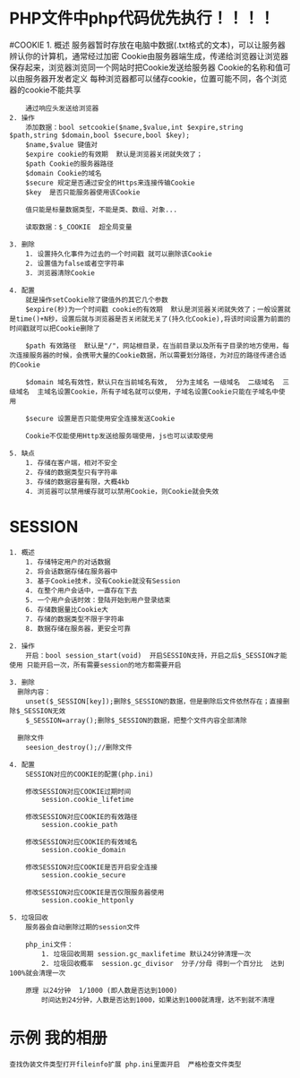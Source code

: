 # PHP文件中php代码优先执行！！！！

#COOKIE
	1. 概述
		服务器暂时存放在电脑中数据(.txt格式的文本)，可以让服务器辨认你的计算机，通常经过加密
		Cookie由服务器端生成，传递给浏览器让浏览器保存起来，浏览器浏览同一个网站时把Cookie发送给服务器
		Cookie的名称和值可以由服务器开发者定义
		每种浏览器都可以储存cookie，位置可能不同，各个浏览器的cookie不能共享

		通过响应头发送给浏览器
	2. 操作
		添加数据：bool setcookie($name,$value,int $expire,string $path,string $domain,bool $secure,bool $key);
		$name,$value 键值对
		$expire cookie的有效期  默认是浏览器关闭就失效了；
		$path Cookie的服务器路径
		$domain Cookie的域名
		$secure 规定是否通过安全的Https来连接传输Cookie
		$key  是否只能服务器使用该Cookie

		值只能是标量数据类型，不能是类、数组、对象...

		读取数据：$_COOKIE  超全局变量

	3. 删除
		1. 设置持久化事件为过去的一个时间戳 就可以删除该Cookie
		2. 设置值为false或者空字符串
		3. 浏览器清除Cookie	
	
	4. 配置
		就是操作setCookie除了键值外的其它几个参数
		$expire(秒)为一个时间戳 cookie的有效期  默认是浏览器关闭就失效了；一般设置就是time()+N秒，设置后就与浏览器是否关闭就无关了(持久化Cookie),将该时间设置为前面的时间戳就可以把Cookie删除了

		$path 有效路径	默认是"/"，网站根目录，在当前目录以及所有子目录的地方使用，每次连接服务器的时候，会携带大量的Cookie数据，所以需要划分路径，为对应的路径传递合适的Cookie

		$domain 域名有效性，默认只在当前域名有效,  分为主域名 一级域名  二级域名  三级域名  主域名设置Cookie，所有子域名就可以使用，子域名设置Cookie只能在子域名中使用

		$secure 设置是否只能使用安全连接发送Cookie

		Cookie不仅能使用Http发送给服务端使用，js也可以读取使用

	5. 缺点
		1. 存储在客户端，相对不安全
		2. 存储的数据类型只有字符串
		3. 存储的数据容量有限，大概4kb
		4. 浏览器可以禁用缓存就可以禁用Cookie，则Cookie就会失效

# SESSION
	1. 概述
		1. 存储特定用户的对话数据
		2. 将会话数据存储在服务器中
		3. 基于Cookie技术，没有Cookie就没有Session
		4. 在整个用户会话中，一直存在下去
		5. 一个用户会话时效：登陆开始到用户登录结束
		6. 存储数据量比Cookie大
		7. 存储的数据类型不限于字符串
		8. 数据存储在服务器，更安全可靠		

	2. 操作
		开启：bool session_start(void)  开启SESSION支持，开启之后$_SESSION才能使用 只能开启一次，所有需要session的地方都需要开启
	
	3. 删除
	  删除内容：
		unset($_SESSION[key]);删除$_SESSION的数据，但是删除后文件依然存在；直接删除$_SESSION无效
		$_SESSION=array();删除$_SESSION的数据，把整个文件内容全部清除

	  删除文件
		seesion_destroy();//删除文件

	4. 配置
		SESSION对应的COOKIE的配置(php.ini)	

		修改SESSION对应COOKIE过期时间
			session.cookie_lifetime

		修改SESSION对应COOKIE的有效路径
			session.cookie_path

		修改SESSION对应COOKIE的有效域名
			session.cookie_domain

		修改SESSION对应COOKIE是否开启安全连接
			session.cookie_secure

		修改SESSION对应COOKIE是否仅限服务器使用
			session.cookie_httponly

	5. 垃圾回收
		服务器会自动删除过期的session文件

		php_ini文件：
			1. 垃圾回收周期 session.gc_maxlifetime 默认24分钟清理一次
			2. 垃圾回收概率  session.gc_divisor  分子/分母 得到一个百分比  达到100%就会清理一次

		原理 以24分钟  1/1000 (即人数是否达到1000)
			时间达到24分钟，人数是否达到1000，如果达到1000就清理，达不到就不清理

# 示例 我的相册
	查找伪装文件类型打开fileinfo扩展 php.ini里面开启  严格检查文件类型